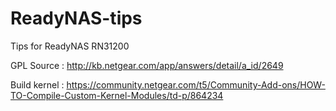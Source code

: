 # ReadyNAS-tips
Tips for ReadyNAS RN31200

GPL Source : http://kb.netgear.com/app/answers/detail/a_id/2649

Build kernel : https://community.netgear.com/t5/Community-Add-ons/HOW-TO-Compile-Custom-Kernel-Modules/td-p/864234

